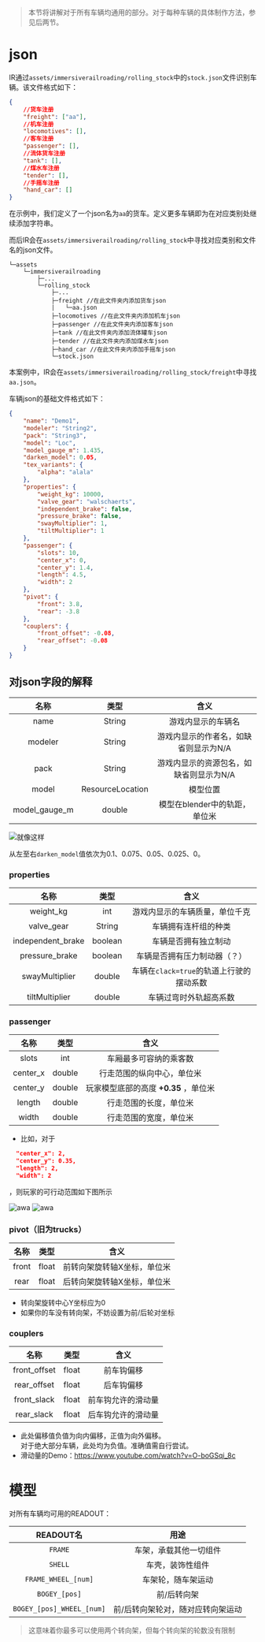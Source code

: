 >本节将讲解对于所有车辆均通用的部分。对于每种车辆的具体制作方法，参见后两节。
# json

IR通过`assets/immersiverailroading/rolling_stock`中的`stock.json`文件识别车辆。该文件格式如下：
```json
{
    //货车注册
    "freight": ["aa"],
    //机车注册
    "locomotives": [],
    //客车注册
    "passenger": [],
    //流体货车注册
    "tank": [],
    //煤水车注册
    "tender": [],
    //手摇车注册
    "hand_car": []
}
```
在示例中，我们定义了一个json名为`aa`的货车。定义更多车辆即为在对应类别处继续添加字符串。

而后IR会在`assets/immersiverailroading/rolling_stock`中寻找对应类别和文件名的json文件。

``` 文件结构示意
└─assets
    └─immersiverailroading
        ├─...
        └─rolling_stock
            ├─...
            ├─freight //在此文件夹内添加货车json
            |   └─aa.json
            ├─locomotives //在此文件夹内添加机车json
            ├─passenger //在此文件夹内添加客车json
            ├─tank //在此文件夹内添加流体罐车json
            ├─tender //在此文件夹内添加煤水车json
            ├─hand_car //在此文件夹内添加手摇车json
            └─stock.json
```

本案例中，IR会在`assets/immersiverailroading/rolling_stock/freight`中寻找`aa.json`。

车辆json的基础文件格式如下：
```json
{
	"name": "Demo1",
    "modeler": "String2",
    "pack": "String3",
	"model": "Loc",
    "model_gauge_m": 1.435,
    "darken_model": 0.05,
    "tex_variants": {
        "alpha": "alala"
    },
	"properties": {
		"weight_kg": 10000,
        "valve_gear": "walschaerts",
        "independent_brake": false,
        "pressure_brake": false,
        "swayMultiplier": 1,
        "tiltMultiplier": 1
	},
	"passenger": {
		"slots": 10,
		"center_x": 0,
		"center_y": 1.4,
		"length": 4.5,
		"width": 2
	},
	"pivot": {
		"front": 3.8, 
		"rear": -3.8
	},
	"couplers": {
		"front_offset": -0.08,
		"rear_offset": -0.08
	}
}

```
## 对json字段的解释

|       名称       |        类型        |            	含义             |
|:--------------:|:----------------:|:--------------------------:|
|      name      |      String      |         游戏内显示的车辆名          |
|    modeler     |      String      |    游戏内显示的作者名，如缺省则显示为N/A    |
|      pack      |      String      |   游戏内显示的资源包名，如缺省则显示为N/A    |
|     model      | ResourceLocation |            模型位置            |
| model_gauge_m  |      double      |     模型在blender中的轨距，单位米     |
![就像这样](../Textures/pic10.png ':size=50%')

从左至右`darken_model`值依次为0.1、0.075、0.05、0.025、0。

### properties
|        名称         |   类型    |            	含义             |
|:-----------------:|:-------:|:--------------------------:|
|     weight_kg     |   int   |      游戏内显示的车辆质量，单位千克       |
|    valve_gear     | String  |         车辆拥有连杆组的种类         |
| independent_brake | boolean |         车辆是否拥有独立制动         |
|  pressure_brake   | boolean |       车辆是否拥有压力制动器（？）       |
|  swayMultiplier   | double  | 车辆在`clack=true`的轨道上行驶的摆动系数 |
|  tiltMultiplier   | double  |        车辆过弯时外轨超高系数         |


### passenger
|    名称    |   类型   |           	含义            |
|:--------:|:------:|:------------------------:|
|  slots   |  int   |       车厢最多可容纳的乘客数        |
| center_x | double |      行走范围的纵向中心，单位米       |
| center_y | double | 玩家模型底部的高度 **+0.35** ，单位米 |
|  length  | double |       行走范围的长度，单位米        |
|  width   | double |       行走范围的宽度，单位米        |

* 比如，对于
```json
  "center_x": 2,
  "center_y": 0.35,
  "length": 2,
  "width": 2
  ```
，则玩家的可行动范围如下图所示

![awa](../Textures/pic8.png ':size=50%')
![awa](../Textures/pic9.png ':size=50%')

### pivot（旧为trucks）
|  名称   |  类型   |      	含义       |
|:-----:|:-----:|:--------------:|
| front | float | 前转向架旋转轴X坐标，单位米 |
| rear  | float | 后转向架旋转轴X坐标，单位米 |

* 转向架旋转中心Y坐标应为0
* 如果你的车没有转向架，不妨设置为前/后轮对坐标

### couplers
|      名称      |  类型   |    	含义    |
|:------------:|:-----:|:---------:|
| front_offset | float |   前车钩偏移   |
| rear_offset  | float |   后车钩偏移   |
| front_slack  | float | 前车钩允许的滑动量 |
|  rear_slack  | float | 后车钩允许的滑动量 |

* 此处偏移值负值为向内偏移，正值为向外偏移。</br>对于绝大部分车辆，此处均为负值。准确值需自行尝试。
* 滑动量的Demo：https://www.youtube.com/watch?v=O-boGSqi_8c
# 模型

对所有车辆均可用的READOUT：

|         READOUT名          |        用途         |
|:-------------------------:|:-----------------:|
|          `FRAME`          |    车架，承载其他一切组件    |
|          `SHELL`          |     车壳，装饰性组件      |
|    `FRAME_WHEEL_[num]`    |     车架轮，随车架运动     |
|       `BOGEY_[pos]`       |      前/后转向架       |
| `BOGEY_[pos]_WHEEL_[num]` | 前/后转向架轮对，随对应转向架运动 |
>这意味着你最多可以使用两个转向架，但每个转向架的轮数没有限制